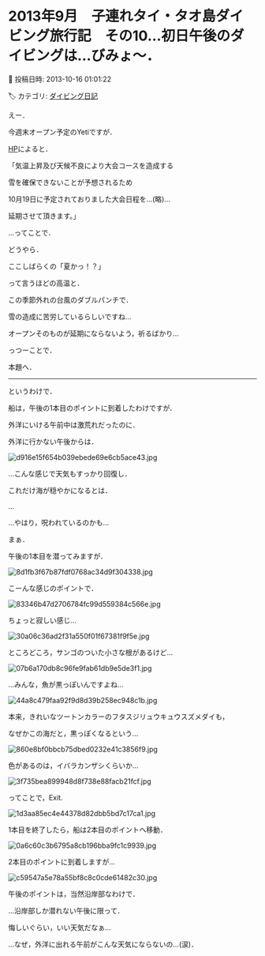 # 2013年9月　子連れタイ・タオ島ダイビング旅行記　その10…初日午後のダイビングは…びみょ～．

📅 投稿日時: 2013-10-16 01:01:22

🏷️ カテゴリ: [ダイビング日記](ce3a7a8d424d112fce83ee85c81a0e344.md)

えー．


今週末オープン予定のYetiですが．





[HP](http://www.yeti-resort.com/news/2013/10/yetifreerun-mtfuji-snowboarders-festival2013.html)によると．


「気温上昇及び天候不良により大会コースを造成する


雪を確保できないことが予想されるため


10月19日に予定されておりました大会日程を…(略)…


延期させて頂きます。」





…ってことで．


どうやら．


ここしばらくの「夏かっ！？」


って言うほどの高温と．


この季節外れの台風のダブルパンチで．


雪の造成に苦労しているらしいですね…





オープンそのものが延期にならないよう，祈るばかり…





っつーことで．


本題へ．


---


というわけで．


船は，午後の1本目のポイントに到着したわけですが．





外洋にいける午前中は激荒れだったのに．


外洋に行かない午後からは．




![d916e15f654b039ebede69e6cb5ace43.jpg](images/d916e15f654b039ebede69e6cb5ace43.jpg)




…こんな感じで天気もすっかり回復し．


これだけ海が穏やかになるとは．


…


…やはり，呪われているのかも…





まぁ．


午後の1本目を潜ってみますが．




![8d1fb3f67b87fdf0768ac34d9f304338.jpg](images/8d1fb3f67b87fdf0768ac34d9f304338.jpg)




こーんな感じのポイントで．




![83346b47d2706784fc99d559384c566e.jpg](images/83346b47d2706784fc99d559384c566e.jpg)




ちょっと寂しい感じ…




![30a06c36ad2f31a550f01f67381f9f5e.jpg](images/30a06c36ad2f31a550f01f67381f9f5e.jpg)




ところどころ，サンゴのついた小さな根があるけど…




![07b6a170db8c96fe9fab61db9e5de3f1.jpg](images/07b6a170db8c96fe9fab61db9e5de3f1.jpg)




…みんな，魚が黒っぽいんですよね…




![44a8c479faa92f9d8d39b258ec948c1b.jpg](images/44a8c479faa92f9d8d39b258ec948c1b.jpg)




本来，きれいなツートンカラーのフタスジリュウキュウスズメダイも，


なぜかこの海だと，黒っぽくなるという…




![860e8bf0bbcb75dbed0232e41c3856f9.jpg](images/860e8bf0bbcb75dbed0232e41c3856f9.jpg)




色があるのは，イバラカンザシくらいか…




![3f735bea899948d8f738e88facb21fcf.jpg](images/3f735bea899948d8f738e88facb21fcf.jpg)




ってことで，Exit.




![1d3aa85ec4e44378d82dbb5bd7c17ca1.jpg](images/1d3aa85ec4e44378d82dbb5bd7c17ca1.jpg)







1本目を終了したら，船は2本目のポイントへ移動．




![0a6c60c3b6795a8cb196bba9fc1c9939.jpg](images/0a6c60c3b6795a8cb196bba9fc1c9939.jpg)




2本目のポイントに到着しますが…




![c59547a5e78a55bf8c8c0cde61482c30.jpg](images/c59547a5e78a55bf8c8c0cde61482c30.jpg)




午後のポイントは，当然沿岸部なわけで．





…沿岸部しか潜れない午後に限って．


悔しいぐらい，いい天気だなぁ…


…なぜ，外洋に出れる午前がこんな天気にならないの…(涙)．
